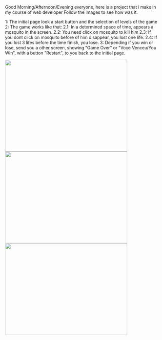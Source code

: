 Good Morning/Afternoon/Evening everyone, here is a project that i make in my course of web developer
Follow the images to see how was it.

1: The initial page look a start button and the selection of levels of the game
2: The game works like that:
  2.1: In a determined space of time, appears a mosquito in the screen.
  2.2: You need click on mosquito to kill him
  2.3: If you dont click on mosquito before of him disappear, you lost one life.
  2.4: If you lost 3 lifes before the time finish, you lose.
3: Depending if you win or lose, send you a other screen, showing "Game Over" or "Voce Venceu/You Win", with a button "Restart", to you back to the initial page.

<style>
  img {
  width: 400px;
  height: 300px;
  }
</style>

<img src="../img/print1.png">
<img src="../img/print2.png">
<img src="../img/print3.png">
